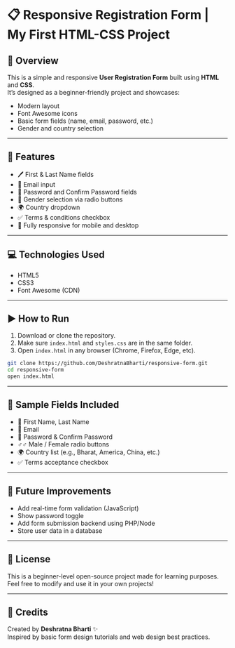 # 📋 Responsive Registration Form | My First HTML-CSS Project

## 📌 Overview

This is a simple and responsive **User Registration Form** built using **HTML** and **CSS**.  
It’s designed as a beginner-friendly project and showcases:
- Modern layout
- Font Awesome icons
- Basic form fields (name, email, password, etc.)
- Gender and country selection

---

## 🎯 Features

- 🖊️ First & Last Name fields  
- 📧 Email input  
- 🔐 Password and Confirm Password fields  
- 🚻 Gender selection via radio buttons  
- 🌍 Country dropdown  
- ✅ Terms & conditions checkbox  
- 📱 Fully responsive for mobile and desktop

---

## 💻 Technologies Used

- HTML5
- CSS3
- Font Awesome (CDN)

---

## ▶️ How to Run

1. Download or clone the repository.
2. Make sure `index.html` and `styles.css` are in the same folder.
3. Open `index.html` in any browser (Chrome, Firefox, Edge, etc).

```bash
git clone https://github.com/DeshratnaBharti/responsive-form.git
cd responsive-form
open index.html
```

---

## 🧾 Sample Fields Included

- 👤 First Name, Last Name
- 📧 Email
- 🔐 Password & Confirm Password
- ♂️♂️ Male / Female radio buttons
- 🌍 Country list (e.g., Bharat, America, China, etc.)
- ✅ Terms acceptance checkbox

---



## 🚀 Future Improvements

- Add real-time form validation (JavaScript)
- Show password toggle
- Add form submission backend using PHP/Node
- Store user data in a database

---

## 📄 License

This is a beginner-level open-source project made for learning purposes.  
Feel free to modify and use it in your own projects!

---

## 🙌 Credits

Created by **Deshratna Bharti** ✨  
Inspired by basic form design tutorials and web design best practices.
